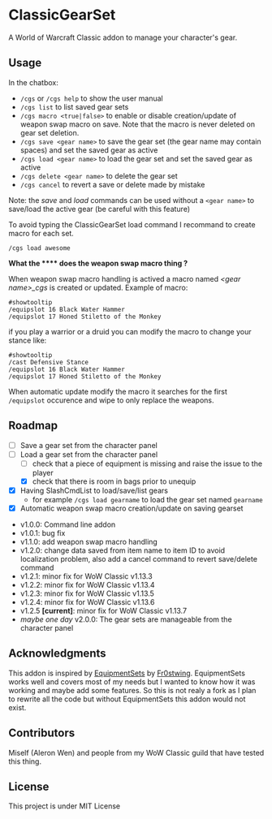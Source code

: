 # ClassicGearSet

A World of Warcraft Classic addon to manage your character's gear.

## Usage

In the chatbox:

- `/cgs` or `/cgs help` to show the user manual
- `/cgs list` to list saved gear sets
- `/cgs macro <true|false>` to enable or disable creation/update of weapon swap macro on save. Note that the macro is never deleted on gear set deletion.
- `/cgs save <gear name>` to save the gear set (the gear name may contain spaces) and set the saved gear as active
- `/cgs load <gear name>` to load the gear set and set the saved gear as active
- `/cgs delete <gear name>` to delete the gear set
- `/cgs cancel` to revert a save or delete made by mistake

Note: the *save* and *load* commands can be used without a `<gear name>` to save/load the active gear (be careful with this feature)

To avoid typing the ClassicGearSet load command I recommand to create macro for each set.

```text
/cgs load awesome
```

**What the **** does the weapon swap macro thing ?**

When weapon swap macro handling is actived a macro named *\<gear name\>_cgs* is created or updated.
Example of macro:

```text
#showtooltip
/equipslot 16 Black Water Hammer
/equipslot 17 Honed Stiletto of the Monkey
```

if you play a warrior or a druid you can modify the macro to change your stance like:

```text
#showtooltip
/cast Defensive Stance
/equipslot 16 Black Water Hammer
/equipslot 17 Honed Stiletto of the Monkey
```

When automatic update modify the macro it searches for the first `/equipslot` occurence and wipe to only replace the weapons.

## Roadmap

- [ ] Save a gear set from the character panel
- [ ] Load a gear set from the character panel
  - [ ] check that a piece of equipment is missing and raise the issue to the player
  - [x] check that there is room in bags prior to unequip
- [x] Having SlashCmdList to load/save/list gears
  - for example `/cgs load gearname` to load the gear set named `gearname`
- [x] Automatic weapon swap macro creation/update on saving gearset

- v1.0.0: Command line addon
- v1.0.1: bug fix
- v1.1.0: add weapon swap macro handling
- v1.2.0: change data saved from item name to item ID to avoid localization problem, also add a cancel command to revert save/delete command
- v1.2.1: minor fix for WoW Classic v1.13.3
- v1.2.2: minor fix for WoW Classic v1.13.4
- v1.2.3: minor fix for WoW Classic v1.13.5
- v1.2.4: minor fix for WoW Classic v1.13.6
- v1.2.5 **[current]**: minor fix for WoW Classic v1.13.7
- *maybe one day* v2.0.0: The gear sets are manageable from the character panel

## Acknowledgments

This addon is inspired by [EquipmentSets](https://www.curseforge.com/wow/addons/equipmentsets) by [Fr0stwing](https://www.curseforge.com/members/fr0stwing/projects). EquipmentSets works well and covers most of my needs but I wanted to know how it was working and maybe add some features.
So this is not realy a fork as I plan to rewrite all the code but without EquipmentSets this addon would not exist.

## Contributors

Miself (Aleron Wen) and people from my WoW Classic guild that have tested this thing.

## License

This project is under MIT License
